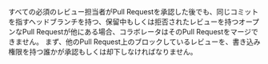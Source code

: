すべての必須のレビュー担当者がPull Requestを承認した後でも、同じコミットを指すヘッドブランチを持つ、保留中もしくは拒否されたレビューを持つオープンなPull Requestが他にある場合、コラボレータはそのPull Requestをマージできません。 まず、他のPull Request上のブロックしているレビューを、書き込み権限を持つ誰かが承認もしくは却下しなければなりません。
